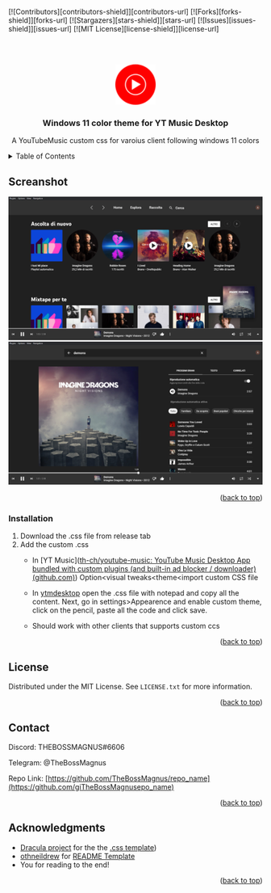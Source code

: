 <!-- Improved compatibility of back to top link: See: https://github.com/othneildrew/Best-README-Template/pull/73 -->

<a name="readme-top"></a>

<!--
*** Thanks for checking out the Best-README-Template. If you have a suggestion
*** that would make this better, please fork the repo and create a pull request
*** or simply open an issue with the tag "enhancement".
*** Don't forget to give the project a star!
*** Thanks again! Now go create something AMAZING! :D
-->

<!-- PROJECT SHIELDS -->

<!--
*** I'm using markdown "reference style" links for readability.
*** Reference links are enclosed in brackets [ ] instead of parentheses ( ).
*** See the bottom of this document for the declaration of the reference variables
*** for contributors-url, forks-url, etc. This is an optional, concise syntax you may use.
*** https://www.markdownguide.org/basic-syntax/#reference-style-links
-->

[![Contributors][contributors-shield]][contributors-url]
[![Forks][forks-shield]][forks-url]
[![Stargazers][stars-shield]][stars-url]
[![Issues][issues-shield]][issues-url]
[![MIT License][license-shield]][license-url]


<!-- PROJECT LOGO -->

                                                                   

<br />
<div align="center">
  <a href="https://github.com/github_username/repo_name">
    <img src="images/youtube-music-logo.svg" alt="Logo" width="80" height="80">
  </a>

<h3 align="center">Windows 11 color theme for YT Music Desktop</h3>

<p align="center">
    A YouTubeMusic custom css for varoius client following windows 11 colors
    <br />
</div>

<!-- TABLE OF CONTENTS -->

<details>
  <summary>Table of Contents</summary>
  <ol>
    <li>
      <a href="#about-the-project">Screanshot</a>
    <li><a href="#installation">Installation</a></li>
    <li><a href="#license">License</a></li>
    <li><a href="#contact">Contact</a></li>
    <li><a href="#acknowledgments">Acknowledgments</a></li>
  </ol>
</details>

<!-- ABOUT THE PROJECT -->

## Screanshot
<img src="https://github.com/TheBossMagnus/YT-Music-Win11Color-Theme/blob/main/Images/1.png?raw=true">
<img src="https://github.com/TheBossMagnus/YT-Music-Win11Color-Theme/blob/main/Images/2.png?raw=true">
     

<p align="right">(<a href="#readme-top">back to top</a>)</p>

### Installation

1. Download the .css file from release tab
2. Add the custom .css 
   - In [YT Music]([th-ch/youtube-music: YouTube Music Desktop App bundled with custom plugins (and built-in ad blocker / downloader) (github.com)](https://github.com/th-ch/youtube-music)) Option<visual tweaks<theme<import custom CSS file
   
   - In [ytmdesktop](https://github.com/ytmdesktop/ytmdesktop) open the .css file with notepad and copy all the content. Next, go in settings>Appearence and enable custom theme, click on the pencil, paste all the code and click save.
   
   - Should work with other clients that supports custom ccs

<p align="right">(<a href="#readme-top">back to top</a>)</p>

<!-- LICENSE -->

## License

Distributed under the MIT License. See `LICENSE.txt` for more information.

<p align="right">(<a href="#readme-top">back to top</a>)</p>

<!-- CONTACT -->

## Contact

Discord: THEBOSSMAGNUS#6606

Telegram: @TheBossMagnus

Repo Link: [https://github.com/TheBossMagnus/repo_name](https://github.com/giTheBossMagnusepo_name)

<p align="right">(<a href="#readme-top">back to top</a>)</p>

<!-- ACKNOWLEDGMENTS -->

## Acknowledgments

* [Dracula project](https://github.com/dracula) for the the [.css template](https://github.com/dracula/youtube-music-desktop))
* [othneildrew](https://github.com/othneildrew) for [README Template](https://github.com/othneildrew/Best-README-Template)
* You for reading to the end!

<p align="right">(<a href="#readme-top">back to top</a>)</p>

<!-- MARKDOWN LINKS & IMAGES -->

<!-- https://www.markdownguide.org/basic-syntax/#reference-style-links -->
